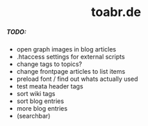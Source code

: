 <div align="center">
<h1>toabr.de</h1>
</div>

##### TODO:
- open graph images in blog articles
- .htaccess settings for external scripts
- change tags to topics?
- change frontpage articles to list items
- preload font / find out whats actually used
- test meata header tags
- sort wiki tags
- sort blog entries
- more blog entries
- (searchbar)
